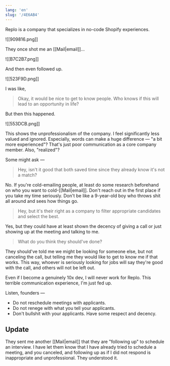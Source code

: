 ```yaml
---
lang: 'en'
slug: '/4E6AB4'
---
```


Replo is a company that specializes in no-code Shopify experiences.

![[909816.png]]

They once shot me an [[Mail|email]]...

![[B7C2B7.png]]

And then even followed up.

![[523F9D.png]]

I was like,

> Okay, it would be nice to get to know people. Who knows if this will lead to an opportunity in life?

But then this happened.

![[553DCB.png]]

This shows the unprofessionalism of the company. I feel significantly less valued and ignored. Especially, words can make a huge difference — "a bit more experienced"? That's just poor communication as a core company member. Also, "realized"?

Some might ask —

> Hey, isn't it good that both saved time since they already know it's not a match?

No. If you're cold-emailing people, at least do some research beforehand on who you want to cold-[[Mail|email]]. Don't reach out in the first place if you take my time seriously. Don't be like a 9-year-old boy who throws shit all around and sees how things go.

> Hey, but it's their right as a company to filter appropriate candidates and select the best.

Yes, but they could have at least shown the decency of giving a call or just showing up at the meeting and talking to me.

> What do you think they should've done?

They should've told me we might be looking for someone else, but not canceling the call, but telling me they would like to get to know me if that works. This way, whoever is seriously looking for jobs will say they're good with the call, and others will not be left out.

Even if I become a genuinely 10x dev, I will never work for Replo. This terrible communication experience, I'm just fed up.

Listen, founders —

- Do not reschedule meetings with applicants.
- Do not renege with what you tell your applicants.
- Don't bullshit with your applicants. Have some respect and decency.

## Update

They sent me another [[Mail|email]] that they are "following up" to schedule an interview. I have let them know that I have already tried to schedule a meeting, and you canceled, and following up as if I did not respond is inappropriate and unprofessional. They understood it.
